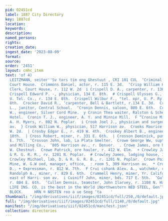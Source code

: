 ```yaml
---
pid: 02451cd
label: 1887 City Directory
key: 1887cd
location: 
keywords: 
description: 
named_persons: 
rights: 
creation_date: 
ingest_date: '2023-08-09'
format: 
source: 
order: '2451'
layout: cmhc_item
text: 'of 4)                                                                              MCHARLES
  LEITZMANN, seiter''Sv tors tim ong Ghestuut , CRI 101 CUL  ‘Criminal Court, meets
  Court House.  Crimmons Daniel, actor, r. 115 E. 3d.  ‘Crisp William H., dep. City
  Clerk, Court House, r. 112 W. 2d  i Crispell D. A., carpenter, r. 136 W. 4th.  .
  Crispell Edward P. -, physician, 134 E. 8th.  # Crispell Ulysses G., tel. opr, W.
  U. Tel. Co., r. 134 E. 8th.  Crispell Wilbur F., "tel. opr, U. P. Ry., r. 134 E.
  8th.  Crocker David R., ‘carpenter, Bell & Bartlett, r.134 E. 3d.  Crockett William
  L., janitor, Central School.  ‘Cronin Dennis, saloon, 800 E. 6th.  Cronin James
  W., engineer, Silver Cord Mine.  y Cronin Thea waiter, Ralston & Scheiber, r. Fighth  Avenue
  Hotel.  Cronin T. J., engineer, A. Y. and Minnie Mill.  F “Cronise Milton , teamster,
  A. H. Myers, r. 802 N. Poplar.  i Crook Joel J., physician and surgeon, 517 Harrison
  av.  } Crook William W., physician, 517 Harrison av.  Crooks Maurice A., r. 310
  W. 2d.  | Crosby Edgar E., r. 419 W. 4th.  Croskey Albert B., engineer, r. 115 E.
  10th.  | Cross Robert, miner, r. 331 E. 6th.  | Crosson Dominick, pumpman, r. 823
  E. 7th.  ‘Crosson John, lab, La Plata Smelter.  Crowe George Ww, supt, Dinero Mining
  and Milling Co.,  ‘805 Harrison av., r. Denver.  . Crowe James, ore hauler, y. 421
  W. Chestnut.  Crowe Patrick, ore hauler, r. 412 W. Elm.  + Crowley James, lab, D.
  & R. G. R. R., rv. 1201 N. Poplar.  # Crowley James, lodging house, 129 W. 2d.  |
  Crowley Michael, lab, D. & R. G. R. B., r. 1201 N. Poplar.  Crown Point and Pinnacle
  Mine, W. G.W ood, manager, oftice,  : room 5, 309 Harrison av.  * Cruggs Charles
  D., + Oxpressman, r. 812 W. 7th.  F Crui cshank Alex. A., watchmkr, r. 829 E. 6th.  Cruikshank
  Randolph A., miner, r. 829 E. 6th.  Crummell Henry, miner, Yr. California Gulch,
  east of Harri- son av.  i Cuiniff John, miner, bds. 717 E. 5th.  ‘Gull Daniel, miner,
  r. 804 E. 6th.  ‘Cullen Dennis, teamster, John Ilarvey, r. 1108 N. Hazel.  MUTUAL
  LIFE INS. CO. is the best in the World iNorthwestern NED STEEL, Gen’l Agent, BOSTON
  BLOCK.     HRN ® NOSTEN roo a ue Seog ‘ta    '
thumbnail: "/img/derivatives/iiif/images/02451cd/full/250,/0/default.jpg"
full: "/img/derivatives/iiif/images/02451cd/full/1140,/0/default.jpg"
manifest: "/img/derivatives/iiif/02451cd/manifest.json"
collection: directories
---
```

